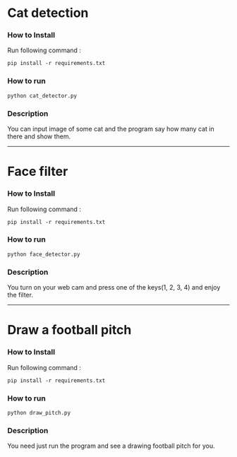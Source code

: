 
# Cat detection

### How to Install

Run following command :

``` terminal
pip install -r requirements.txt
```

### How to run

``` terminal
python cat_detector.py
```

### Description

You can input image of some cat and the program say how many cat in there and show them.

---

# Face filter

### How to Install

Run following command :

``` terminal
pip install -r requirements.txt
```

### How to run

``` terminal
python face_detector.py
```

### Description

You turn on your web cam and press one of the keys(1, 2, 3, 4) and enjoy the filter.

---

# Draw a football pitch

### How to Install

Run following command :

``` terminal
pip install -r requirements.txt
```

### How to run

``` terminal
python draw_pitch.py
```

### Description

You need just run the program and see a drawing football pitch for you.
